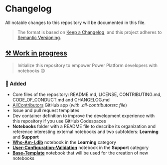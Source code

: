 # Changelog

All notable changes to this repository will be documented in this file.

> The format is based on [Keep a Changelog](https://keepachangelog.com/en/), and this project adheres to [Semantic Versioning](https://semver.org/spec/v2.0.0.html).

## [⚒ Work in progress]

<!-- ### 🔨 Fixed

- ...

### 🚀 Added

- ...

### 🤖 Changed

- ...

### ❌ Deleted

- ...

## [0.1.0] - 2022-07-26-->

> Initialize this repository to empower Power Platform developers with notebooks 😊

### 🚀 Added

- Core files of the repository: README.md, LICENSE, CONTRIBUTING.md, CODE_OF_CONDUCT.md and CHANGELOG.md
- [AllContributors](https://allcontributors.org/) GitHub app (*with .all-contributorsrc file*)
- Issue and pull request templates
- Dev container definition to improve the development experience with this repository if you use GitHub Codespaces
- **Notebooks** folder with a README file to describe its organization and reference interesting external notebooks and two subfolders: **Learning** and **Support**
- [**Who-Am-I.dib**](Notebooks/Learning/Who-Am-I.dib) notebook in the **Learning** category
- [**User-Configuration-Validation**](Notebooks/Support/User-Configuration-Validation.dib) notebook in the **Support** category
- [**Base-Template**](Notebooks/Base-Template.dib) notebook that will be used for the creation of new notebooks

[⚒ Work in progress]: https://github.com/rpothin/Power-Platform-Notebooks
